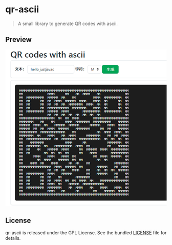 # qr-ascii

> A small library to generate QR codes with ascii.

## Preview

[![qr-ascii-hello-justjavac](./public/qrcode-ascii.png)](https://qrascii.deno.dev)

## License

qr-ascii is released under the GPL License. See the bundled [LICENSE](./LICENSE)
file for details.
